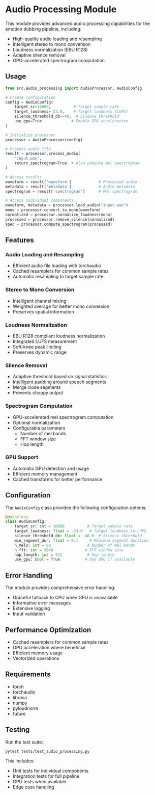 # Audio Processing Module

This module provides advanced audio processing capabilities for the emotion dubbing pipeline, including:

- High-quality audio loading and resampling
- Intelligent stereo to mono conversion
- Loudness normalization (EBU R128)
- Adaptive silence removal
- GPU-accelerated spectrogram computation

## Usage

```python
from src.audio_processing import AudioProcessor, AudioConfig

# Create configuration
config = AudioConfig(
    target_sr=16000,          # Target sample rate
    target_loudness=-23.0,    # Target loudness (LUFS)
    silence_threshold_db=-40,  # Silence threshold
    use_gpu=True             # Enable GPU acceleration
)

# Initialize processor
processor = AudioProcessor(config)

# Process audio file
result = processor.process_audio(
    "input.wav",
    return_spectrogram=True  # Also compute mel spectrogram
)

# Access results
waveform = result['waveform']            # Processed audio
metadata = result['metadata']            # Audio metadata
spectrogram = result['spectrogram']      # Mel spectrogram

# Access individual components
waveform, metadata = processor.load_audio("input.wav")
mono = processor.convert_to_mono(waveform)
normalized = processor.normalize_loudness(mono)
processed = processor.remove_silence(normalized)
spec = processor.compute_spectrogram(processed)
```

## Features

### Audio Loading and Resampling
- Efficient audio file loading with torchaudio
- Cached resamplers for common sample rates
- Automatic resampling to target sample rate

### Stereo to Mono Conversion
- Intelligent channel mixing
- Weighted average for better mono conversion
- Preserves spatial information

### Loudness Normalization
- EBU R128 compliant loudness normalization
- Integrated LUFS measurement
- Soft-knee peak limiting
- Preserves dynamic range

### Silence Removal
- Adaptive threshold based on signal statistics
- Intelligent padding around speech segments
- Merge close segments
- Prevents choppy output

### Spectrogram Computation
- GPU-accelerated mel spectrogram computation
- Optional normalization
- Configurable parameters
  - Number of mel bands
  - FFT window size
  - Hop length

### GPU Support
- Automatic GPU detection and usage
- Efficient memory management
- Cached transforms for better performance

## Configuration

The `AudioConfig` class provides the following configuration options:

```python
@dataclass
class AudioConfig:
    target_sr: int = 16000          # Target sample rate
    target_loudness: float = -23.0   # Target loudness in LUFS
    silence_threshold_db: float = -40.0  # Silence threshold
    min_segment_dur: float = 0.1     # Minimum segment duration
    n_mels: int = 80                # Number of mel bands
    n_fft: int = 2048              # FFT window size
    hop_length: int = 512           # Hop length
    use_gpu: bool = True           # Use GPU if available
```

## Error Handling

The module provides comprehensive error handling:

- Graceful fallback to CPU when GPU is unavailable
- Informative error messages
- Extensive logging
- Input validation

## Performance Optimization

- Cached resamplers for common sample rates
- GPU acceleration where beneficial
- Efficient memory usage
- Vectorized operations

## Requirements

- torch
- torchaudio
- librosa
- numpy
- pyloudnorm
- future

## Testing

Run the test suite:

```bash
pytest tests/test_audio_processing.py
```

This includes:
- Unit tests for individual components
- Integration tests for full pipeline
- GPU tests when available
- Edge case handling
